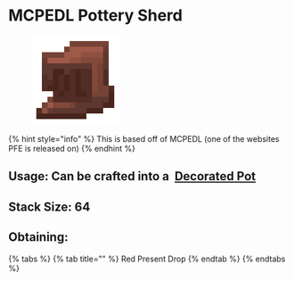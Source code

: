 # MCPEDL Pottery Sherd

<figure><img src="https://github.com/ItsMePok/PFE/blob/wikiAssets/wikiMain/mcpedl_pottery_sherd.png?raw=true" alt=""><figcaption></figcaption></figure>

{% hint style="info" %}
This is based off of MCPEDL (one of the websites PFE is released on)
{% endhint %}



## Usage: Can be crafted into a <img src="https://minecraft.wiki/images/thumb/Decorated_Pot_(N)_JE2_BE2.png/150px-Decorated_Pot_(N)_JE2_BE2.png?1209f" alt="" data-size="line"> [Decorated Pot](https://minecraft.wiki/w/Decorated\_Pot)

## <img src="https://minecraft.wiki/images/Light_Gray_Bundle_JE1_BE1.png?b552e" alt="" data-size="line">Stack Size: 64

## Obtaining:

{% tabs %}
{% tab title="" %}
Red Present Drop
{% endtab %}
{% endtabs %}

